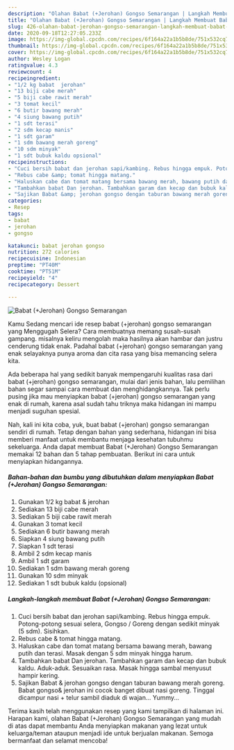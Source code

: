 ```yaml
---
description: "Olahan Babat (+Jerohan) Gongso Semarangan | Langkah Membuat Babat (+Jerohan) Gongso Semarangan Yang Sedap"
title: "Olahan Babat (+Jerohan) Gongso Semarangan | Langkah Membuat Babat (+Jerohan) Gongso Semarangan Yang Sedap"
slug: 426-olahan-babat-jerohan-gongso-semarangan-langkah-membuat-babat-jerohan-gongso-semarangan-yang-sedap
date: 2020-09-18T12:27:05.233Z
image: https://img-global.cpcdn.com/recipes/6f164a22a1b5b8de/751x532cq70/babat-jerohan-gongso-semarangan-foto-resep-utama.jpg
thumbnail: https://img-global.cpcdn.com/recipes/6f164a22a1b5b8de/751x532cq70/babat-jerohan-gongso-semarangan-foto-resep-utama.jpg
cover: https://img-global.cpcdn.com/recipes/6f164a22a1b5b8de/751x532cq70/babat-jerohan-gongso-semarangan-foto-resep-utama.jpg
author: Wesley Logan
ratingvalue: 4.3
reviewcount: 4
recipeingredient:
- "1/2 kg babat  jerohan"
- "13 biji cabe merah"
- "5 biji cabe rawit merah"
- "3 tomat kecil"
- "6 butir bawang merah"
- "4 siung bawang putih"
- "1 sdt terasi"
- "2 sdm kecap manis"
- "1 sdt garam"
- "1 sdm bawang merah goreng"
- "10 sdm minyak"
- "1 sdt bubuk kaldu opsional"
recipeinstructions:
- "Cuci bersih babat dan jerohan sapi/kambing. Rebus hingga empuk. Potong-potong sesuai selera, Gongso / Goreng dengan sedikit minyak (5 sdm). Sisihkan."
- "Rebus cabe &amp; tomat hingga matang."
- "Haluskan cabe dan tomat matang bersama bawang merah, bawang putih dan terasi. Masak dengan 5 sdm minyak hingga harum."
- "Tambahkan babat Dan jerohan. Tambahkan garam dan kecap dan bubuk kaldu. Aduk-aduk. Sesuaikan rasa. Masak hingga sambal menyusut hampir kering."
- "Sajikan Babat &amp; jerohan gongso dengan taburan bawang merah goreng. Babat gongso&amp; jerohan ini cocok banget dibuat nasi goreng. Tinggal dicampur nasi + telur sambil diaduk di wajan... Yummy..."
categories:
- Resep
tags:
- babat
- jerohan
- gongso

katakunci: babat jerohan gongso 
nutrition: 272 calories
recipecuisine: Indonesian
preptime: "PT40M"
cooktime: "PT51M"
recipeyield: "4"
recipecategory: Dessert

---
```



![Babat (+Jerohan) Gongso Semarangan](https://img-global.cpcdn.com/recipes/6f164a22a1b5b8de/751x532cq70/babat-jerohan-gongso-semarangan-foto-resep-utama.jpg)

Kamu Sedang mencari ide resep babat (+jerohan) gongso semarangan yang Menggugah Selera? Cara membuatnya memang susah-susah gampang. misalnya keliru mengolah maka hasilnya akan hambar dan justru cenderung tidak enak. Padahal babat (+jerohan) gongso semarangan yang enak selayaknya punya aroma dan cita rasa yang bisa memancing selera kita.



Ada beberapa hal yang sedikit banyak mempengaruhi kualitas rasa dari babat (+jerohan) gongso semarangan, mulai dari jenis bahan, lalu pemilihan bahan segar sampai cara membuat dan menghidangkannya. Tak perlu pusing jika mau menyiapkan babat (+jerohan) gongso semarangan yang enak di rumah, karena asal sudah tahu triknya maka hidangan ini mampu menjadi suguhan spesial.


Nah, kali ini kita coba, yuk, buat babat (+jerohan) gongso semarangan sendiri di rumah. Tetap dengan bahan yang sederhana, hidangan ini bisa memberi manfaat untuk membantu menjaga kesehatan tubuhmu sekeluarga. Anda dapat membuat Babat (+Jerohan) Gongso Semarangan memakai 12 bahan dan 5 tahap pembuatan. Berikut ini cara untuk menyiapkan hidangannya.

<!--inarticleads1-->

##### Bahan-bahan dan bumbu yang dibutuhkan dalam menyiapkan Babat (+Jerohan) Gongso Semarangan:

1. Gunakan 1/2 kg babat &amp; jerohan
1. Sediakan 13 biji cabe merah
1. Sediakan 5 biji cabe rawit merah
1. Gunakan 3 tomat kecil
1. Sediakan 6 butir bawang merah
1. Siapkan 4 siung bawang putih
1. Siapkan 1 sdt terasi
1. Ambil 2 sdm kecap manis
1. Ambil 1 sdt garam
1. Sediakan 1 sdm bawang merah goreng
1. Gunakan 10 sdm minyak
1. Sediakan 1 sdt bubuk kaldu (opsional)




<!--inarticleads2-->

##### Langkah-langkah membuat Babat (+Jerohan) Gongso Semarangan:

1. Cuci bersih babat dan jerohan sapi/kambing. Rebus hingga empuk. Potong-potong sesuai selera, Gongso / Goreng dengan sedikit minyak (5 sdm). Sisihkan.
1. Rebus cabe &amp; tomat hingga matang.
1. Haluskan cabe dan tomat matang bersama bawang merah, bawang putih dan terasi. Masak dengan 5 sdm minyak hingga harum.
1. Tambahkan babat Dan jerohan. Tambahkan garam dan kecap dan bubuk kaldu. Aduk-aduk. Sesuaikan rasa. Masak hingga sambal menyusut hampir kering.
1. Sajikan Babat &amp; jerohan gongso dengan taburan bawang merah goreng. Babat gongso&amp; jerohan ini cocok banget dibuat nasi goreng. Tinggal dicampur nasi + telur sambil diaduk di wajan... Yummy...




Terima kasih telah menggunakan resep yang kami tampilkan di halaman ini. Harapan kami, olahan Babat (+Jerohan) Gongso Semarangan yang mudah di atas dapat membantu Anda menyiapkan makanan yang lezat untuk keluarga/teman ataupun menjadi ide untuk berjualan makanan. Semoga bermanfaat dan selamat mencoba!
